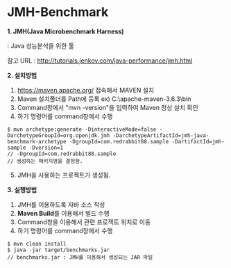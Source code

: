 # JMH-Benchmark

**1. JMH(Java Microbenchmark Harness)**

: Java 성능분석을 위한 툴

참고 URL : http://tutorials.jenkov.com/java-performance/jmh.html

**2. 설치방법**

1) https://maven.apache.org/ 접속해서 MAVEN 설치
2) Maven 설치폴더를 Path에 등록
   ex) C:\apache-maven-3.6.3\bin
3) Command창에서 "mvn -version"을 입력하여 Maven 정상 설치 확인
4) 하기 명령어를 command창에서 수행
```
$ mvn archetype:generate -DinteractiveMode=false -DarchetypeGroupId=org.openjdk.jmh -DarchetypeArtifactId=jmh-java-benchmark-archetype -DgroupId=com.redrabbit88.sample -DartifactId=jmh-sample -Dversion=1
// -DgroupId=com.redrabbit88.sample
// 생성하는 패키지명을 결정함.
```
5) JMH을 사용하는 프로젝트가 생성됨.

**3. 실행방법**

1) JMH를 이용하도록 자바 소스 작성
2) **Maven Build**를 이용해서 빌드 수행
3) Command창을 이용해서 관련 프로젝트 위치로 이동
4) 하기 명령어를 command창에서 수행
```
$ mvn clean install
$ java -jar target/benchmarks.jar
// benchmarks.jar : JMH를 이용해서 생성되는 JAR 파일
```
